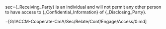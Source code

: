 sec={_Receiving_Party} is an individual and will not permit any other person to have access to {_Confidential_Information} of {_Disclosing_Party}.

=[G/IACCM-Cooperate-CmA/Sec/Relate/Conf/Engage/Access/0.md]

